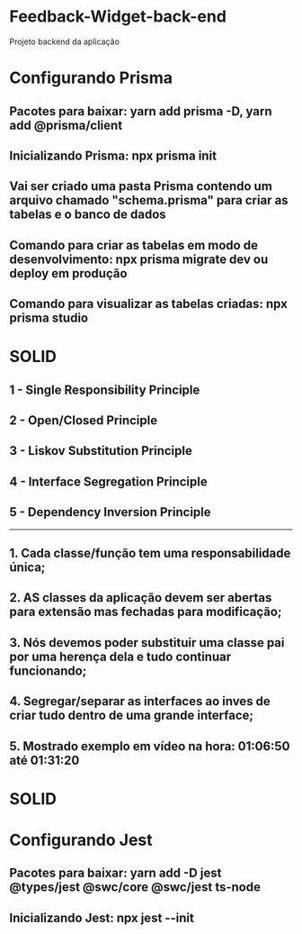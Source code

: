 # Feedback-Widget-back-end
Projeto backend da aplicação

# Configurando Prisma
## Pacotes para baixar: yarn add prisma -D, yarn add @prisma/client   
## Inicializando Prisma: npx prisma init
## Vai ser criado uma pasta Prisma contendo um arquivo chamado "schema.prisma" para criar as tabelas e o banco de dados
## Comando para criar as tabelas em modo de desenvolvimento: npx prisma migrate dev ou deploy em produção
## Comando para visualizar as tabelas criadas: npx prisma studio

# SOLID
## 1 - Single Responsibility Principle
## 2 - Open/Closed Principle
## 3 - Liskov Substitution Principle
## 4 - Interface Segregation Principle
## 5 - Dependency Inversion Principle

----------------------------------------------------------------

## 1. Cada classe/função tem uma responsabilidade única;
## 2. AS classes da aplicação devem ser abertas para extensão mas fechadas para modificação;
## 3. Nós devemos poder substituir uma classe pai por uma herença dela e tudo continuar funcionando;
## 4. Segregar/separar as interfaces ao inves de criar tudo dentro de uma grande interface;
## 5. Mostrado exemplo em vídeo na hora: 01:06:50 até 01:31:20
# SOLID

# Configurando Jest
## Pacotes para baixar: yarn add -D jest @types/jest @swc/core @swc/jest ts-node
## Inicializando Jest: npx jest --init